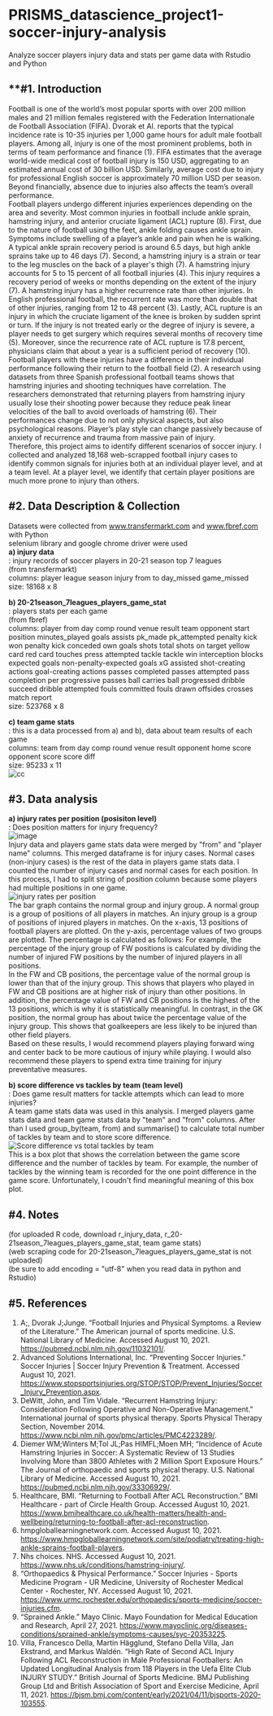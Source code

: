 # PRISMS_datascience_project1-soccer-injury-analysis
Analyze soccer players injury data and stats per game data with Rstudio and Python  

## **#1. Introduction
Football is one of the world’s most popular sports with over 200 million males and 21 million females registered with the Federation Internationale de Football Association (FIFA).  Dvorak et Al. reports that the typical incidence rate is 10-35 injuries per 1,000 game hours for adult male football players. Among all, injury is one of the most prominent problems, both in terms of team performance and finance (1). FIFA estimates that the average world-wide medical cost of football injury is 150 USD, aggregating to an estimated annual cost of 30 billion USD. Similarly, average cost due to injury for professional English soccer is approximately 70 million USD per season. Beyond financially, absence due to injuries also affects the team’s overall performance.  
Football players undergo different injuries experiences depending on the area and severity. Most common injuries in football include ankle sprain, hamstring injury, and anterior cruciate ligament (ACL) rupture (8). First, due to the nature of football using the feet, ankle folding causes ankle sprain. Symptoms include swelling of a player’s ankle and pain when he is walking. A typical ankle sprain recovery period is around 6.5 days, but high ankle sprains take up to 46 days (7). Second, a hamstring injury is a strain or tear to the leg muscles on the back of a player's thigh (7). A hamstring injury accounts for 5 to 15 percent of all football injuries (4). This injury requires a recovery period of weeks or months depending on the extent of the injury (7). A hamstring injury has a higher recurrence rate than other injuries. In English professional football, the recurrent rate was more than double that of other injuries, ranging from 12 to 48 percent (3). Lastly, ACL rupture is an injury in which the cruciate ligament of the knee is broken by sudden sprint or turn. If the injury is not treated early or the degree of injury is severe, a player needs to get surgery which requires several months of recovery time (5). Moreover, since the recurrence rate of ACL rupture is 17.8 percent, physicians claim that about a year is a sufficient period of recovery (10).  
Football players with these injuries have a difference in their individual performance following their return to the football field (2). A research using datasets from three Spanish professional football teams shows that hamstring injuries and shooting techniques have correlation. The researchers demonstrated that returning players from hamstring injury usually lose their shooting power because they reduce peak linear velocities of the ball to avoid overloads of hamstring (6). Their performances change due to not only physical aspects, but also psychological reasons. Player’s play style can change passively because of anxiety of recurrence and trauma from massive pain of injury.  
Therefore, this project aims to identify different scenarios of soccer injury. I collected and analyzed 18,168 web-scrapped football injury cases to identify common signals for injuries both at an individual player level, and at a team level. At a player level, we identify that certain player positions are much more prone to injury than others.  

## **#2. Data Description & Collection**  
Datasets were collected from www.transfermarkt.com and www.fbref.com with Python  
selenium library and google chrome driver were used  
  **a) injury data**	
  : injury records of soccer players in 20-21 season top 7 leagues  
  (from transfermarkt)  
  columns: player	league	season	injury	from	to	day_missed	game_missed  
  size: 18168 x 8  
  
  **b) 20-21season_7leagues_players_game_stat**  
  : players stats per each game  
  (from fbref)  
  columns: player from day comp round venue result team opponent	start	position minutes_played	goals	assists	pk_made	pk_attempted penalty kick won penalty kick conceded	own goals	shots total	shots on target	yellow card	red card	touches	press attempted	tackle	tackle win	interception blocks expected goals	non-penalty-expected goals	xG assisted	shot-creating actions	goal-creating actions	passes completed	passes attempted pass completion per progressive passes ball carries	ball progressed	dribble succeed	dribble attempted	fouls committed	fouls drawn offsides crosses	match report  
  size: 523768 x 8  
  
  **c) team game stats**  
  : this is a data processed from a) and b), data about team results of each game  	
  columns: team	from	day	comp	round	venue	result	opponent	home score	opponent score	score diff  
  size: 95233 x 11   
  ![cc](https://user-images.githubusercontent.com/54821805/149971635-482e6f53-0eab-4088-af1d-fac2795c7cae.png)  
  

## **#3. Data analysis**  
  **a) injury rates per position (posisiton level)**  
  : Does position matters for injury frequency?  
  ![image](https://user-images.githubusercontent.com/54821805/149682897-34a66c37-0e40-4101-b67e-0bb7533668e8.png)  
  Injury data and players game stats data were merged by "from" and "player name" columns. This merged dataframe is for injury cases. Normal cases (non-injury cases) is the rest of the data in players game stats data. I counted the number of injury cases and normal cases for each position. In this process, I had to split string of position column because some players had multiple positions in one game.  
  ![injury rates per position](https://user-images.githubusercontent.com/54821805/149681389-e2251928-8a71-422b-9386-80fba6f68f10.png)  
    The bar graph contains the normal group and injury group. A normal group is a group of positions of all players in matches. An injury group is a group of positions of injured players in matches. On the x-axis, 13 positions of football players are plotted. On the y-axis, percentage values of two groups are plotted. The percentage is calculated as follows: For example, the percentage of the injury group of FW positions is calculated by dividing the number of injured FW positions by the number of injured players in all positions.  
    In the FW and CB positions, the percentage value of the normal group is lower than that of the injury group. This shows that players who played in FW and CB positions are at higher risk of injury than other positions. In addition, the percentage value of FW and CB positions is the highest of the 13 positions, which is why it is statistically meaningful. In contrast, in the GK position, the normal group has about twice the percentage value of the injury group. This shows that goalkeepers are less likely to be injured than other field players.  
    Based on these results, I would recommend players playing forward wing and center back to be more cautious of injury while playing. I would also recommend these players to spend extra time training for injury preventative measures.  
  
  **b) score difference vs tackles by team (team level)**  
  : Does game result matters for tackle attempts which can lead to more injuries?  
    A team game stats data was used in this analysis. I merged players game stats data and team game stats data by "team" and "from" columns. After than I used group_by(team, from) and summarise() to calculate total number of tackles by team and to store score difference.  
  ![Score difference vs total tackles by team](https://user-images.githubusercontent.com/54821805/149681392-74f7f74e-a788-4eb1-b4d2-dfb54185f659.png)  
    This is a box plot that shows the correlation between the game score difference and the number of tackles by team.  For example, the number of tackles by the winning team is recorded for the one point difference in the game score. Unfortunately, I coudn't find meaningful meaning of this box plot.  
  
## **#4. Notes**  
  (for uploaded R code, download r_injury_data, r_20-21season_7leagues_players_game_stat, team game stats)  
  (web scraping code for 20-21season_7leagues_players_game_stat is not uploaded)  
  (be sure to add encoding = "utf-8" when you read data in python and Rstudio)  
    
## **#5. References**
1. A;, Dvorak J;Junge. “Football Injuries and Physical Symptoms. a Review of the Literature.” The American journal of sports medicine. U.S. National Library of Medicine. Accessed August 10, 2021. https://pubmed.ncbi.nlm.nih.gov/11032101/.  
2. Advanced Solutions International, Inc. “Preventing Soccer Injuries.” Soccer Injuries | Soccer Injury Prevention & Treatment. Accessed August 10, 2021. https://www.stopsportsinjuries.org/STOP/STOP/Prevent_Injuries/Soccer_Injury_Prevention.aspx.  
3. DeWitt, John, and Tim Vidale. “Recurrent Hamstring Injury: Consideration Following Operative and Non-Operative Management.” International journal of sports physical therapy. Sports Physical Therapy Section, November 2014. https://www.ncbi.nlm.nih.gov/pmc/articles/PMC4223289/.  
4. Diemer WM;Winters M;Tol JL;Pas HIMFL;Moen MH; “Incidence of Acute Hamstring Injuries in Soccer: A Systematic Review of 13 Studies Involving More than 3800 Athletes with 2 Million Sport Exposure Hours.” The Journal of orthopaedic and sports physical therapy. U.S. National Library of Medicine. Accessed August 10, 2021. https://pubmed.ncbi.nlm.nih.gov/33306929/.  
5. Healthcare, BMI. “Returning to Football After ACL Reconstruction.” BMI Healthcare - part of Circle Health Group. Accessed August 10, 2021. https://www.bmihealthcare.co.uk/health-matters/health-and-wellbeing/returning-to-football-after-acl-reconstruction.  
6. hmpgloballearningnetwork.com. Accessed August 10, 2021. https://www.hmpgloballearningnetwork.com/site/podiatry/treating-high-ankle-sprains-football-players.  
7. Nhs choices. NHS. Accessed August 10, 2021. https://www.nhs.uk/conditions/hamstring-injury/.  
8. “Orthopaedics & Physical Performance.” Soccer Injuries - Sports Medicine Program - UR Medicine, University of Rochester Medical Center - Rochester, NY. Accessed August 10, 2021. https://www.urmc.rochester.edu/orthopaedics/sports-medicine/soccer-injuries.cfm.  
9. “Sprained Ankle.” Mayo Clinic. Mayo Foundation for Medical Education and Research, April 27, 2021. https://www.mayoclinic.org/diseases-conditions/sprained-ankle/symptoms-causes/syc-20353225.  
10. Villa, Francesco Della, Martin Hägglund, Stefano Della Villa, Jan Ekstrand, and Markus Waldén. “High Rate of Second ACL Injury Following ACL Reconstruction in Male Professional Footballers: An Updated Longitudinal Analysis from 118 Players in the Uefa Elite Club INJURY STUDY.” British Journal of Sports Medicine. BMJ Publishing Group Ltd and British Association of Sport and Exercise Medicine, April 11, 2021. https://bjsm.bmj.com/content/early/2021/04/11/bjsports-2020-103555.  
